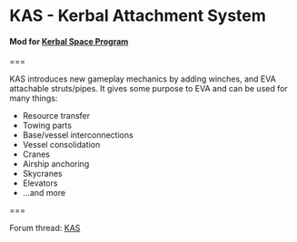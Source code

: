 # KAS - Kerbal Attachment System
#### Mod for [Kerbal Space Program](http://www.kerbalspaceprogram.com/)

===

KAS introduces new gameplay mechanics by adding winches, and EVA attachable struts/pipes. 
It gives some purpose to EVA and can be used for many things:

- Resource transfer
- Towing parts
- Base/vessel interconnections
- Vessel consolidation
- Cranes
- Airship anchoring
- Skycranes
- Elevators
- ...and more

===

Forum thread: [KAS](http://forum.kerbalspaceprogram.com/index.php?/topic/142594-12-kerbal-attachment-system-kas-v062/) 
